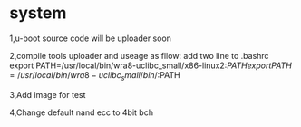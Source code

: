 system
======
1,u-boot source code will be uploader soon

2,compile tools uploader and useage as fllow:
add two line to .bashrc
	export PATH=/usr/local/bin/wra8-uclibc_small/x86-linux2:$PATH
	export PATH=/usr/local/bin/wra8-uclibc_small/bin/:$PATH

3,Add image for test

4,Change default nand ecc to 4bit bch
